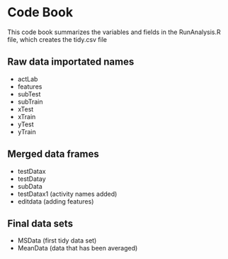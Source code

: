 # Code Book

This code book summarizes the variables and fields in the RunAnalysis.R file, which creates the tidy.csv file

## Raw data importated names
- actLab 
- features
- subTest 
- subTrain 
- xTest 
- xTrain
- yTest
- yTrain

## Merged data frames
- testDatax
- testDatay
- subData
- testDatax1 (activity names added)
- editdata (adding features)

## Final data sets
- MSData (first tidy data set)
- MeanData (data that has been averaged)
